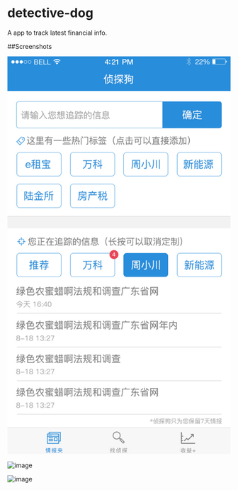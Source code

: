 # detective-dog

A app to track latest financial info.

##Screenshots

![image](https://github.com/Placidoleung/detective-dog/blob/main/Screenshots/1.jpg)

![image](https://github.com/Placidoleung/detective-dog/blob/main/Screenshots/2.jpg)

![image](https://github.com/Placidoleung/detective-dog/blob/main/Screenshots/3.jpg)

